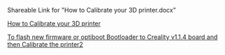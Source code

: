 Shareable Link for 
 "How to Calibrate your 3D printer.docx"

[How to Calibrate your 3D printer](https://drive.google.com/open?id=17eUOXhbbIfxjppdvEnXTXHyN9hHmyxqj)

[To flash new firmware or optiboot Bootloader to Creality v1.1.4 board and then Calibrate the printer2](https://drive.google.com/open?id=19HVpv2jNMkPamlhMGiEaGEmsnmzsoKVe)
